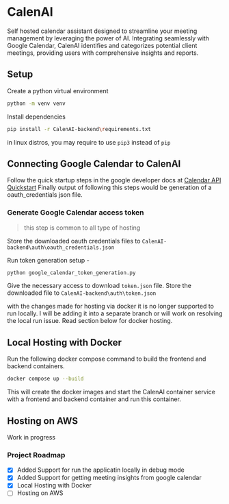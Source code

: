 # CalenAI

Self hosted calendar assistant designed to streamline your meeting management by leveraging the power of AI.
Integrating seamlessly with Google Calendar, CalenAI identifies and categorizes potential client meetings, providing users with comprehensive insights and reports.


## Setup
Create a python virtual environment
```bash
python -m venv venv
```

Install dependencies
```bash
pip install -r CalenAI-backend\requirements.txt
```
in linux distros, you may require to use `pip3` instead of `pip`

## Connecting Google Calendar to CalenAI
Follow the quick startup steps in the google developer docs at [Calendar API Quickstart](https://developers.google.com/calendar/api/quickstart/python)
Finally output of following this steps would be generation of a oauth_credentials json file.

### Generate Google Calendar access token
> this step is common to all type of hosting

Store the downloaded oauth credentials files to `CalenAI-backend\auth\oauth_credentials.json`

Run token generation setup - 
```bash
python google_calendar_token_generation.py
```

Give the necessary access to download `token.json` file. 
Store the downloaded file to `CalenAI-backend\auth\token.json`

<!-- ## Local Run/Debug
Open `index.html` in `CalenAI-frontend`. Start a live server using vscode extension.

Run and Debug `CalenAI-backend`. 
For local run, CORS policy has for backend has been set to allow requests from http://127.0.0.1:5500/ -->
with the changes made for hosting via docker it is no longer supported to run locally. I will be adding it into a separate branch or will work on resolving the local run issue. Read section below for docker hosting.

## Local Hosting with Docker
Run the following docker compose command to build the frontend and backend containers.
```bash
docker compose up --build
```

This will create the docker images and start the CalenAI container service with a frontend and backend container and run this container.

## Hosting on AWS
Work in progress

### Project Roadmap
- [x] Added Support for run the applicatin locally in debug mode
- [x] Added Support for getting meeting insights from google calendar
- [x] Local Hosting with Docker
- [ ] Hosting on AWS
